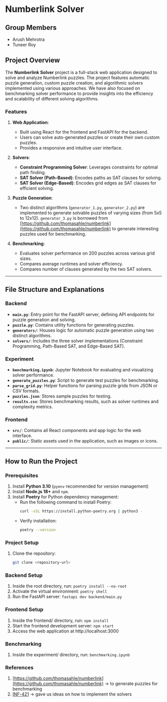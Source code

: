 # Numberlink Solver

## Group Members

- Arush Mehrotra
- Tuneer Roy

## Project Overview

The **Numberlink Solver** project is a full-stack web application designed to solve and analyze Numberlink puzzles. The project features automatic puzzle generation, custom puzzle creation, and algorithmic solvers implemented using various approaches. We have also focused on benchmarking solver performance to provide insights into the efficiency and scalability of different solving algorithms.

### Features

1. **Web Application**:

   - Built using React for the frontend and FastAPI for the backend.
   - Users can solve auto-generated puzzles or create their own custom puzzles.
   - Provides a responsive and intuitive user interface.

2. **Solvers**:

   - **Constraint Programming Solver**: Leverages constraints for optimal path finding.
   - **SAT Solver (Path-Based)**: Encodes paths as SAT clauses for solving.
   - **SAT Solver (Edge-Based)**: Encodes grid edges as SAT clauses for efficient solving.

3. **Puzzle Generation**:

   - Two distinct algorithms (`generator_1.py`, `generator_2.py`) are implemented to generate solvable puzzles of varying sizes (from 5x5 to 12x12). `generator_3.py` is borrowed from [https://github.com/thomasahle/numberlink](https://github.com/thomasahle/numberlink) to generate interesting puzzles used for benchmarking.

4. **Benchmarking**:
   - Evaluates solver performance on 200 puzzles across various grid sizes.
   - Compares average runtimes and solver efficiency.
   - Compares number of clauses generated by the two SAT solvers.

---

## File Structure and Explanations

### Backend

- **`main.py`**: Entry point for the FastAPI server, defining API endpoints for puzzle generation and solving.
- **`puzzle.py`**: Contains utility functions for generating puzzles.
- **`generators/`**: Houses logic for automatic puzzle generation using two distinct algorithms.
- **`solvers/`**: Includes the three solver implementations (Constraint Programming, Path-Based SAT, and Edge-Based SAT).

### Experiment

- **`benchmarking.ipynb`**: Jupyter Notebook for evaluating and visualizing solver performance.
- **`generate_puzzles.py`**: Script to generate test puzzles for benchmarking.
- **`parse_grid.py`**: Helper functions for parsing puzzle grids from JSON or CSV formats.
- **`puzzles.json`**: Stores sample puzzles for testing.
- **`results.csv`**: Stores benchmarking results, such as solver runtimes and complexity metrics.

### Frontend

- **`src/`**: Contains all React components and app logic for the web interface.
- **`public/`**: Static assets used in the application, such as images or icons.

---

## How to Run the Project

### Prerequisites

1. Install **Python 3.10** (`pyenv` recommended for version management)
2. Install **Node.js 18+** and `npm`.
3. Install **Poetry** for Python dependency management:
   - Run the following command to install Poetry:
     ```bash
     curl -sSL https://install.python-poetry.org | python3 -
     ```
   - Verify installation:
     ```bash
     poetry --version
     ```

### Project Setup

1. Clone the repository:
   ```bash
   git clone <repository-url>
   ```

### Backend Setup

1. Inside the root directory, run:
   `poetry install --no-root`
2. Activate the virtual environment:
   `poetry shell`
3. Run the FastAPI server:
   `fastapi dev backend/main.py`

### Frontend Setup

1. Inside the frontend/ directory, run:
   `npm install`
2. Start the frontend development server:
   `npm start`
3. Access the web application at http://localhost:3000

### Benchmarking

1. Inside the experiment/ directory, run:
   `benchmarking.ipynb`

### References

1. [https://github.com/thomasahle/numberlink](https://github.com/thomasahle/numberlink) -> to generate puzzles for benchmarking
2. [INF-421](https://www.lix.polytechnique.fr/~pilaud/enseignement/TP/DIX/INF421/1819/material/numberlink.pdf) -> gave us ideas on how to implement the solvers

